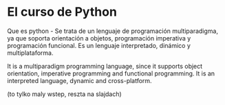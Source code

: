 ﻿# El curso de Python
Que es python - Se trata de un lenguaje de programación multiparadigma, ya que soporta orientación a objetos, programación imperativa y programación funcional. Es un lenguaje interpretado, dinámico y multiplataforma. 
 
 It is a multiparadigm programming language, since it supports object orientation, imperative programming and functional programming. It is an interpreted language, dynamic and cross-platform.
 
 (to tylko maly wstep, reszta na slajdach)
 
 
